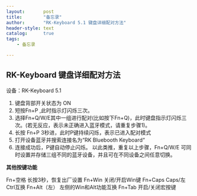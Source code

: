 ```yaml
---
layout:       post
title:        "备忘录"
author:       "RK-Keyboard 5.1 键盘详细配对方法"
header-style: text
catalog:      true
tags:
    - 备忘录

---
```


## RK-Keyboard 键盘详细配对方法

设备：RK-Keyboard 5.1 

1. 键盘背部开关状态为 ON
2. 短按Fn+P ,此时指示灯闪烁三次。
3. 选择Fn+Q/W/E其中一组进行配对(比如按下Fn+Q)，此时键盘指示灯闪烁三次。(若无反应，表示未正确进入蓝牙模式，请重复步骤1)。
4. 长按 Fn+P 3秒进，此时P键持续闪烁，表示已进入配对模式
5. 打开设备蓝牙并搜索连接名为“RK Bluebooth Keyboard“
6. 连接成功后，P键自动停止闪烁。
   以此类推，重复以上步骤，Fn+Q/W/E 可同时设置并存储三组不同的蓝牙设备，并且可在不同设备之间任意切换。

**其他按键功能**

Fn+空格 长按3秒，恢复出厂设置
Fn+Win 关闭/开启Win键
Fn+Caps Caps/左Ctrl互换
Fn+Alt（左） 左侧的Win和Alt功能互换
Fn+Tab 开启/关闭宏按键